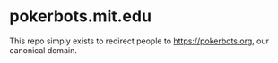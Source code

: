 # pokerbots.mit.edu
This repo simply exists to redirect people to https://pokerbots.org, our canonical domain.
